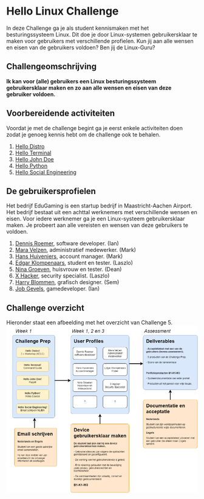 # Hello Linux Challenge
In deze Challenge ga je als student kennismaken met het besturingssysteem Linux. Dit doe je door Linux-systemen gebruikersklaar te maken voor gebruikers met verschillende profielen. Kun jij aan alle wensen en eisen van de gebruikers voldoen? Ben jij de Linux-Guru?

## Challengeomschrijving
**Ik kan voor (alle) gebruikers een Linux besturingssysteem gebruikersklaar maken en zo aan alle wensen en eisen van deze gebruiker voldoen.**

## Voorbereidende activiteiten
Voordat je met de challenge begint ga je eerst enkele activiteiten doen zodat je genoeg kennis hebt om de challenge ook te behalen.
1. [Hello Distro](activiteiten/1.%20Hello%20Distro.md)
2. [Hello Terminal](activiteiten/2.%20Hello%20Terminal.md)
3. [Hello John Doe](activiteiten/3.%20Hello%20John%20Doe.md)
4. [Hello Python](activiteiten/4.%20Hello%20Python.md)
5. [Hello Social Engineering](activiteiten/5.%20Hello%20Social%20Engineering.md)

## De gebruikersprofielen
Het bedrijf EduGaming is een startup bedrijf in Maastricht-Aachen Airport. Het bedrijf bestaat uit een achttal werknemers met verschillende wensen en eisen. Voor iedere werknemer ga je een Linux-systeem gebruikersklaar maken. Je probeert aan alle vereisten en wensen van deze gebruikers te voldoen.
1. [Dennis Roemer](profielen/Dennis%20Roemer.md), software developer. (Ian)
2. [Mara Velzen](profielen/Mara%20Velzen.md), administratief medewerker. (Mark)
3. [Hans Huiveniers](profielen/Hans%20Huiveniers.md), account manager. (Mark)
4. [Edgar Klompenaars](profielen/Edgar%20Klompenaars.md), student en tester. (Laszlo)
5. [Nina Groeven](profielen/Nina%20Groenen.md), huisvrouw en tester. (Dean)
6. [X Hacker](profielen/X%20Hacker.md), security specialist. (Laszlo)
7. [Harry Blommen](profielen/Harry%20Blommen.md), grafisch designer. (Sem)
8. [Job Gevels](profielen/Job%20Gevels.md), gamedeveloper. (Ian)

## Challenge overzicht
Hieronder staat een afbeelding met het overzicht van Challenge 5.
![Structuur Challenge 5](images/Overzicht%20Challenge%205.drawio.png "Structuur Challenge 5")